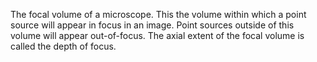 The focal volume of a microscope. This the volume within which a point source will appear in focus in an image. Point sources outside of this volume will appear out-of-focus. The axial extent of the focal volume is called the depth of focus.
